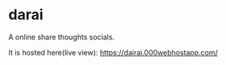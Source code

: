 # darai
A online share thoughts socials.

It is hosted here(live view): https://dairai.000webhostapp.com/
